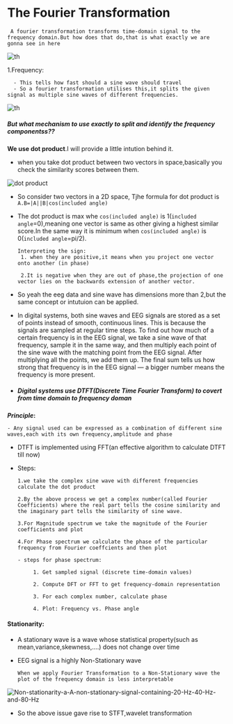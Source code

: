 # The Fourier Transformation


     A fourier transformation transforms time-domain signal to the frequency domain.But how does that do,that is what exactly we are gonna see in here



![th](https://github.com/user-attachments/assets/15407c3e-bcea-4a4d-9740-219cb738e94c)

1.Frequency:

      - This tells how fast should a sine wave should travel
      - So a fourier transformation utilises this,it splits the given signal as multiple sine waves of different frequencies. 

![th](https://github.com/user-attachments/assets/1979a2e0-114e-4dbe-8218-eb66dec1613e)


##### **But what mechanism to use exactly to split and identify the frequency componentss??**

**We use dot product**.I will provide a little intution behind it.



- when you take dot product between two vectors in space,basically you check the similarity scores between them.


![dot product](https://github.com/user-attachments/assets/2116426e-6e11-44f8-9890-d893d9f721ab)
- So consider two vectors in a 2D space, Tjhe formula for dot product is `A.B=|A||B|cos(included angle)`
- The dot product is max whe `cos(included angle)` is 1(`included angle`=0),meaning one vector is same as other giving a highest similar score.In the same way it is minimum when  `cos(included angle)` is 0(`included angle`=pi/2).

      Interpreting the sign:
       1. when they are positive,it means when you project one vector onto another (in phase)

       2.It is negative when they are out of phase,the projection of one vector lies on the backwards extension of another vector.


- So yeah the eeg data and sine wave has dimensions more than 2,but the same concept or intutuion can be applied.

- In digital systems, both sine waves and EEG signals are stored as a set of points instead of smooth, continuous lines. This is because the signals are sampled at regular time steps. To find out how much of a certain frequency is in the EEG signal, we take a sine wave of that frequency, sample it in the same way, and then multiply each point of the sine wave with the matching point from the EEG signal. After multiplying all the points, we add them up. The final sum tells us how strong that frequency is in the EEG signal — a bigger number means the frequency is more present.



- ##### **Digital systems use DTFT(Discrete Time Fourier Transform) to covert from time domain to frequency doman**

**_Principle_:**
   
    - Any signal used can be expressed as a combination of different sine waves,each with its own frequency,amplitude and phase


- DTFT is implemented using FFT(an effective algorithm to calculate  DTFT till now)


- Steps:
     
      1.we take the complex sine wave with different frequencies calculate the dot product

      2.By the above process we get a complex number(called Fourier Coefficients) where the real part tells the cosine similarity and the imaginary part tells the similarity of sine wave.

      3.For Magnitude spectrum we take the magnitude of the Fourier coefficients and plot

      4.For Phase spectrum we calculate the phase of the particular frequency from Fourier coeffcients and then plot
      
      - steps for phase spectrum:

           1. Get sampled signal (discrete time-domain values)

           2. Compute DFT or FFT to get frequency-domain representation

           3. For each complex number, calculate phase

           4. Plot: Frequency vs. Phase angle



#### Stationarity:

- A stationary wave is a wave whose statistical property(such as mean,variance,skewness,....) does not change over time

- EEG signal is a highly Non-Stationary wave


      When we apply Fourier Transformation to a Non-Stationary wave the plot of the frequency domain is less interpretable


![Non-stationarity-a-A-non-stationary-signal-containing-20-Hz-40-Hz-and-80-Hz](https://github.com/user-attachments/assets/88a4b9cb-656a-4a88-8b67-0234a2689f4b)

- So the above issue gave rise to STFT,wavelet transformation
